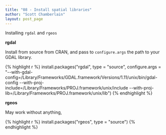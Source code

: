 ```yaml
---
title: "08 - Install spatial libraries"
author: "Scott Chamberlain"
layout: post_page
---
```

  
Installing `rgdal` and `rgeos`

__rgdal__

Install from source from CRAN, and pass to `configure.args` the path to your GDAL library. 

{% highlight r %}
install.packages("rgdal", type = "source", configure.args = "--with-gdal-config=/Library/Frameworks/GDAL.framework/Versions/1.11/unix/bin/gdal-config --with-proj-include=/Library/Frameworks/PROJ.framework/unix/include --with-proj-lib=/Library/Frameworks/PROJ.framework/unix/lib")
{% endhighlight %}

__rgeos__

May work without anything, 

{% highlight r %}
install.packages("rgeos", type = "source")
{% endhighlight %}
